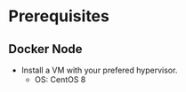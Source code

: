 # Prerequisites

## Docker Node
* Install a VM with your prefered hypervisor.
	* OS: CentOS 8
	  
<!--stackedit_data:
eyJoaXN0b3J5IjpbNDc2Mzc0MTE2XX0=
-->